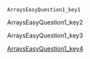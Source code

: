 ```ngMeta
ArraysEasyQuestion1_key1
```
ArraysEasyQuestion1_key2

ArraysEasyQuestion1_key3

[ArraysEasyQuestion1_key4](https://www.hackerrank.com/interview/interview-preparation-kit/arrays/challenges)
